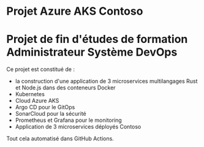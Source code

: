 # Projet Azure AKS Contoso

# Projet de fin d'études de formation Administrateur Système DevOps

Ce projet est constitué de :

- la construction d'une application de 3 microservices multilangages Rust et Node.js dans des conteneurs Docker
- Kubernetes
- Cloud Azure AKS
- Argo CD pour le GitOps
- SonarCloud pour la sécurité
- Prometheus et Grafana pour le monitoring
- Application de 3 microservices déployés Contoso

Tout cela automatisé dans GitHub Actions.
